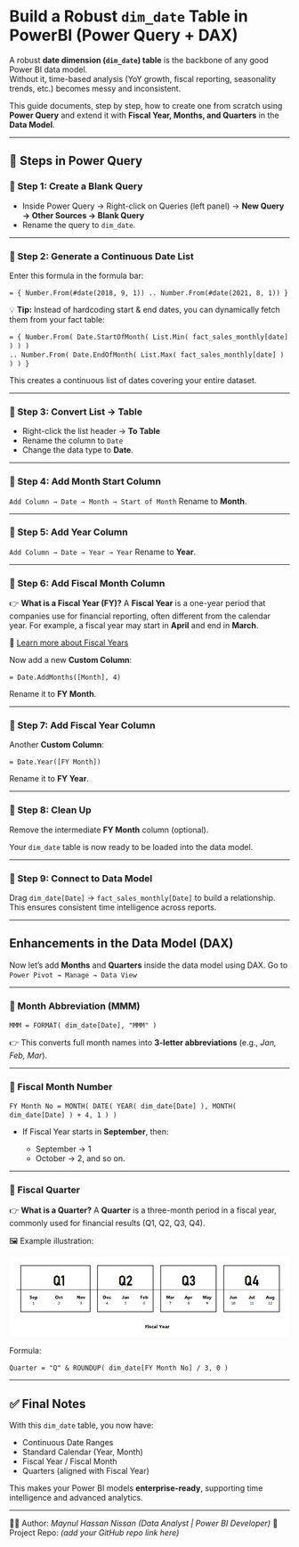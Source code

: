 #  Build a Robust `dim_date` Table in PowerBI (Power Query + DAX)

A robust **date dimension (`dim_date`) table** is the backbone of any good Power BI data model.  
Without it, time-based analysis (YoY growth, fiscal reporting, seasonality trends, etc.) becomes messy and inconsistent.  

This guide documents, step by step, how to create one from scratch using **Power Query** and extend it with **Fiscal Year, Months, and Quarters** in the **Data Model**.

---

## 🚀 Steps in Power Query

### 🔹 Step 1: Create a Blank Query
- Inside Power Query → Right-click on Queries (left panel) → **New Query → Other Sources → Blank Query**  
- Rename the query to `dim_date`.

---

### 🔹 Step 2: Generate a Continuous Date List
Enter this formula in the formula bar:

```powerquery
= { Number.From(#date(2018, 9, 1)) .. Number.From(#date(2021, 8, 1)) }
````

💡 **Tip:** Instead of hardcoding start & end dates, you can dynamically fetch them from your fact table:

```powerquery
= { Number.From( Date.StartOfMonth( List.Min( fact_sales_monthly[date] ) ) ) 
.. Number.From( Date.EndOfMonth( List.Max( fact_sales_monthly[date] ) ) ) }
```

This creates a continuous list of dates covering your entire dataset.

---

### 🔹 Step 3: Convert List → Table

* Right-click the list header → **To Table**
* Rename the column to `Date`
* Change the data type to **Date**.

---

### 🔹 Step 4: Add Month Start Column

`Add Column → Date → Month → Start of Month`
Rename to **Month**.

---

### 🔹 Step 5: Add Year Column

`Add Column → Date → Year → Year`
Rename to **Year**.

---

### 🔹 Step 6: Add Fiscal Month Column

👉 **What is a Fiscal Year (FY)?**
A **Fiscal Year** is a one-year period that companies use for financial reporting, often different from the calendar year.
For example, a fiscal year may start in **April** and end in **March**.

📖 [Learn more about Fiscal Years](https://www.investopedia.com/terms/f/fiscalyear.asp)

Now add a new **Custom Column**:

```powerquery
= Date.AddMonths([Month], 4)
```

Rename it to **FY Month**.

---

### 🔹 Step 7: Add Fiscal Year Column

Another **Custom Column**:

```powerquery
= Date.Year([FY Month])
```

Rename it to **FY Year**.

---

### 🔹 Step 8: Clean Up

Remove the intermediate **FY Month** column (optional).

Your `dim_date` table is now ready to be loaded into the data model.

---

### 🔹 Step 9: Connect to Data Model

Drag `dim_date[Date]` → `fact_sales_monthly[Date]` to build a relationship.
This ensures consistent time intelligence across reports.

---

##  Enhancements in the Data Model (DAX)

Now let’s add **Months** and **Quarters** inside the data model using DAX.
Go to `Power Pivot → Manage → Data View`

---

### 🔹 Month Abbreviation (MMM)

```DAX
MMM = FORMAT( dim_date[Date], "MMM" )
```

👉 This converts full month names into **3-letter abbreviations** (e.g., *Jan, Feb, Mar*).

---

### 🔹 Fiscal Month Number

```DAX
FY Month No = MONTH( DATE( YEAR( dim_date[Date] ), MONTH( dim_date[Date] ) + 4, 1 ) )
```

* If Fiscal Year starts in **September**, then:

  * September → 1
  * October → 2, and so on.

---

### 🔹 Fiscal Quarter

👉 **What is a Quarter?**
A **Quarter** is a three-month period in a fiscal year, commonly used for financial results (Q1, Q2, Q3, Q4).

🖼️ Example illustration:  

 <img src="https://github.com/NISSAN40499/Building-a-Professional-dim_date-table-in-PowerBI-Excel-PowerQuery-DAX-/blob/main/images/Screenshot%202025-09-15%20124422.png" width="900"/>

Formula:

```DAX
Quarter = "Q" & ROUNDUP( dim_date[FY Month No] / 3, 0 )
```

---

## ✅ Final Notes

With this `dim_date` table, you now have:

* Continuous Date Ranges
* Standard Calendar (Year, Month)
* Fiscal Year / Fiscal Month
* Quarters (aligned with Fiscal Year)

This makes your Power BI models **enterprise-ready**, supporting time intelligence and advanced analytics.

---

👨‍💻 Author: *Maynul Hassan Nissan (Data Analyst | Power BI Developer)*
📌 Project Repo: *(add your GitHub repo link here)*

